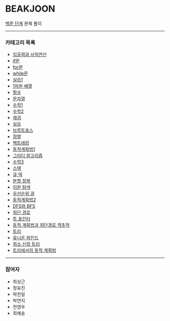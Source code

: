 # BEAKJOON
[백준 단계](https://www.acmicpc.net/step) 문제 풀이

---

### 카테고리 목록

- [입출력과 사칙연산](https://github.com/StudyForCoding/BEAKJOON/tree/master/01_IO_Operation/README.md)
- [if문](https://github.com/StudyForCoding/BEAKJOON/tree/master/02_If/README.md)
- [for문](https://github.com/StudyForCoding/BEAKJOON/tree/master/03_For/README.md)
- [while문](https://github.com/StudyForCoding/BEAKJOON/tree/master/04_While/README.md) 
- [실습1](https://github.com/StudyForCoding/BEAKJOON/tree/master/05_Practice1/README.md)
- [1차원 배열](https://github.com/StudyForCoding/BEAKJOON/tree/master/06_Array1D/README.md)
- [함수](https://github.com/StudyForCoding/BEAKJOON/tree/master/07_Function/README.md)
- [문자열](https://github.com/StudyForCoding/BEAKJOON/tree/master/08_String/README.md)
- [수학1](https://github.com/StudyForCoding/BEAKJOON/tree/master/09_Math1/README.md)
- [수학2](https://github.com/StudyForCoding/BEAKJOON/tree/master/10_Math2/README.md)
- [재귀](https://github.com/StudyForCoding/BEAKJOON/tree/master/11_Recursion/README.md)
- [실습](https://github.com/StudyForCoding/BEAKJOON/tree/master/12_Practice2/README.md)
- [브루트포스](https://github.com/StudyForCoding/BEAKJOON/tree/master/13_BruteForce/README.md)
- [정렬](https://github.com/StudyForCoding/BEAKJOON/tree/master/14_Sort/README.md)
- [백트래킹](https://github.com/StudyForCoding/BEAKJOON/tree/master/15_Backtracking/README.md)
- [동적계획법1](https://github.com/StudyForCoding/BEAKJOON/tree/master/16_DynamicProgramming1/README.md)
- [그리디 알고리즘](https://github.com/StudyForCoding/BEAKJOON/tree/master/17_Greedy/README.md)
- [수학3](https://github.com/StudyForCoding/BEAKJOON/tree/master/18_Math3/README.md)
- [스택](https://github.com/StudyForCoding/BEAKJOON/tree/master/19_Stack/README.md)
- [큐,덱](https://github.com/StudyForCoding/BEAKJOON/tree/master/20_Queue/README.md)
- [분할 정복](https://github.com/StudyForCoding/BEAKJOON/tree/master/21_DivdeConquer/README.md)
- [이분 탐색](https://github.com/StudyForCoding/BEAKJOON/tree/master/22_BinarySearch/README.md)
- [우선순위 큐](https://github.com/StudyForCoding/BEAKJOON/tree/master/23_PriorityQueue/README.md)
- [동적계획법2](https://github.com/StudyForCoding/BEAKJOON/tree/master/24_DynamicProgramming2/README.md)
- [DFS와 BFS](https://github.com/StudyForCoding/BEAKJOON/tree/master/25_DFSBFS/README.md)
- [최단 경로](https://github.com/StudyForCoding/BEAKJOON/tree/master/26_ShortestPath/README.md)
- [투 포인터](https://github.com/StudyForCoding/BEAKJOON/tree/master/27_TwoPointer/README.md)
- [동적 계획법과 최단경로 역추적](https://github.com/StudyForCoding/BEAKJOON/tree/master/28_DPandSPB/README.md)
- [트리](https://github.com/StudyForCoding/BEAKJOON/tree/master/29_Tree/README.md)
- [유니온 파인드](https://github.com/StudyForCoding/BEAKJOON/master/30_UnionFind/README.md)
- [최소 신장 트리](https://github.com/StudyForCoding/BEAKJOON/master/31_MinimumSpanningTree/README.md)
- [트리에서의 동적 계획법](https://github.com/StudyForCoding/BEAKJOON/master/32_DynammicProgrammingInTree/README.md)

---

### 참여자

- 최상근
- 정유진
- 박찬일
- 박연지
- 전영우
- 최예송